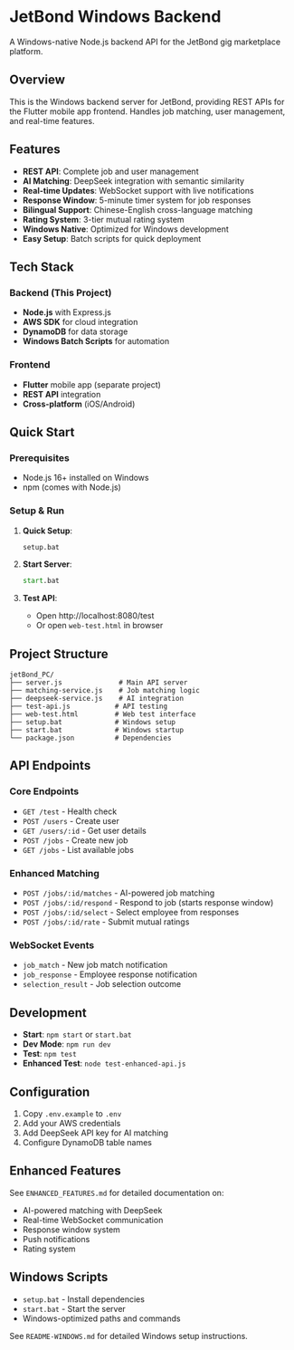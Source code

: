 # JetBond Windows Backend

A Windows-native Node.js backend API for the JetBond gig marketplace platform.

## Overview

This is the Windows backend server for JetBond, providing REST APIs for the Flutter mobile app frontend. Handles job matching, user management, and real-time features.

## Features

- **REST API**: Complete job and user management
- **AI Matching**: DeepSeek integration with semantic similarity
- **Real-time Updates**: WebSocket support with live notifications
- **Response Window**: 5-minute timer system for job responses
- **Bilingual Support**: Chinese-English cross-language matching
- **Rating System**: 3-tier mutual rating system
- **Windows Native**: Optimized for Windows development
- **Easy Setup**: Batch scripts for quick deployment

## Tech Stack

### Backend (This Project)
- **Node.js** with Express.js
- **AWS SDK** for cloud integration
- **DynamoDB** for data storage
- **Windows Batch Scripts** for automation

### Frontend
- **Flutter** mobile app (separate project)
- **REST API** integration
- **Cross-platform** (iOS/Android)

## Quick Start

### Prerequisites
- Node.js 16+ installed on Windows
- npm (comes with Node.js)

### Setup & Run

1. **Quick Setup**:
   ```cmd
   setup.bat
   ```

2. **Start Server**:
   ```cmd
   start.bat
   ```

3. **Test API**:
   - Open http://localhost:8080/test
   - Or open `web-test.html` in browser

## Project Structure

```
jetBond_PC/
├── server.js              # Main API server
├── matching-service.js    # Job matching logic
├── deepseek-service.js    # AI integration
├── test-api.js           # API testing
├── web-test.html         # Web test interface
├── setup.bat             # Windows setup
├── start.bat             # Windows startup
└── package.json          # Dependencies
```

## API Endpoints

### Core Endpoints
- `GET /test` - Health check
- `POST /users` - Create user
- `GET /users/:id` - Get user details
- `POST /jobs` - Create new job
- `GET /jobs` - List available jobs

### Enhanced Matching
- `POST /jobs/:id/matches` - AI-powered job matching
- `POST /jobs/:id/respond` - Respond to job (starts response window)
- `POST /jobs/:id/select` - Select employee from responses
- `POST /jobs/:id/rate` - Submit mutual ratings

### WebSocket Events
- `job_match` - New job match notification
- `job_response` - Employee response notification
- `selection_result` - Job selection outcome

## Development

- **Start**: `npm start` or `start.bat`
- **Dev Mode**: `npm run dev`
- **Test**: `npm test`
- **Enhanced Test**: `node test-enhanced-api.js`

## Configuration

1. Copy `.env.example` to `.env`
2. Add your AWS credentials
3. Add DeepSeek API key for AI matching
4. Configure DynamoDB table names

## Enhanced Features

See `ENHANCED_FEATURES.md` for detailed documentation on:
- AI-powered matching with DeepSeek
- Real-time WebSocket communication
- Response window system
- Push notifications
- Rating system

## Windows Scripts

- `setup.bat` - Install dependencies
- `start.bat` - Start the server
- Windows-optimized paths and commands

See `README-WINDOWS.md` for detailed Windows setup instructions.